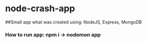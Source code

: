 # node-crash-app

##Small app what was created using: NodeJS, Express, MongoDB

### How to run app: npm i -> nodemon app

